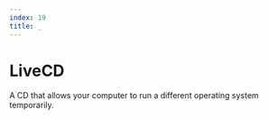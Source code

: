 ```yaml
---
index: 19
title: _
---
```

# LiveCD

A CD that allows your computer to run a different operating system temporarily.